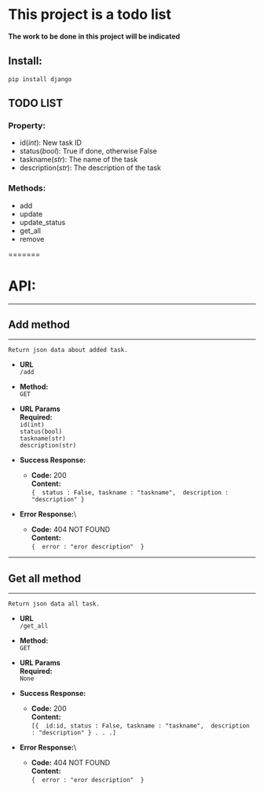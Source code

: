 # This project is a todo list

**The work to be done in this project will be indicated**

## **Install:**

`pip install django`

## TODO LIST
### Property:
- id(*int*): New task ID
- status(*bool*): True if done, otherwise False
- taskname(*str*): The name of the task
- description(*str*): The description of the task

### Methods:
- add
- update
- update_status
- get_all
- remove


=======
# API:
----
## **Add method**
----
	Return json data about added task.

- **URL**\
	`/add`

- **Method:**\
  `GET`

- **URL Params**\
  **Required:**\
  `id(int)`\
  `status(bool)`\
  `taskname(str)`\
  `description(str)` 

- **Success Response:**

  - **Code:** 200\
    **Content:**\
           `{ 
              status : False,
              taskname : "taskname", 
              description : "description"
            }`
 
- **Error Response:**\

  - **Code:** 404 NOT FOUND\
    **Content:**\
           `{ 
              error : "eror description" 
            }`
----
## **Get all method**
----
	Return json data all task.

- **URL**\
	`/get_all`

- **Method:**\
  `GET`

- **URL Params**\
  **Required:**\
  `None`

- **Success Response:**

  - **Code:** 200\
    **Content:**\
           `[{ 
              id:id,
              status : False,
              taskname : "taskname", 
              description : "description"
            }
            . . .]`
 
- **Error Response:**\

  - **Code:** 404 NOT FOUND\
    **Content:**\
           `{ 
              error : "eror description" 
            }`


